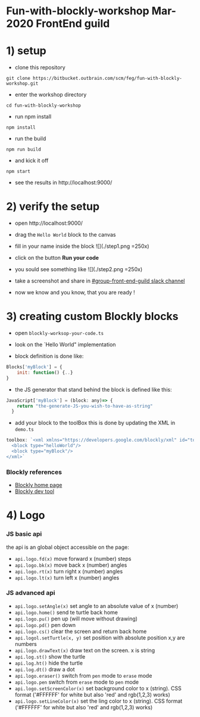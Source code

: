 # Fun-with-blockly-workshop Mar-2020 FrontEnd guild 

# 1) setup

* clone this repository 

`git clone https://bitbucket.outbrain.com/scm/feg/fun-with-blockly-workshop.git`
* enter the workshop directory

`cd fun-with-blockly-workshop`
* run npm install

`npm install` 
* run the build

`npm run build`
* and kick it off

`npm start` 

* see the results in http://localhost:9000/

# 2) verify the setup
* open http://localhost:9000/
* drag the `Hello World` block to the canvas
* fill in your name inside the block
![](./step1.png  =250x)

* click on the button **Run your code**
* you sould see something like 
![](./step2.png =250x)

* take a screenshot and share in [#group-front-end-guild slack channel](https://app.slack.com/client/T0ADSDB25/CFE1TJFSB)
* now we know and you know, that you are ready !

# 3) creating custom Blockly blocks
* open `blockly-worksop-your-code.ts` 
* look on the `Hello World" implementation

* block definition is done like:
```javascript
Blocks['myBlock'] = {
    init: function() {..}
}
```

* the JS generator that stand behind the block is defined like this:
```javascript
JavaScript['myBlock'] = (block: any)=> {
    return "the-generate-JS-you-wish-to-have-as-string"
  }
```

* add your block to the toolBox this is done by updating the XML in `demo.ts`
```javascript
toolbox: `<xml xmlns="https://developers.google.com/blockly/xml" id="toolbox" style="display: none">
  <block type="helloWorld"/>
  <block type="myBlock"/>
</xml>`
``` 

### Blockly references
* [Blockly home page](https://developers.google.com/blockly/)
* [Blockly dev tool](https://blockly-demo.appspot.com/static/demos/blockfactory/index.html)

# 4) Logo
### JS basic api 
the api is an global object accessible on the page:
 
* `api.logo.fd(x)` move forward x (number) steps
* `api.logo.bk(x)` move back x (number) angles
* `api.logo.rt(x)` turn right x (number) angles
* `api.logo.lt(x)` turn left x (number) angles

### JS advanced api
* `api.logo.setAngle(x)` set angle to an absolute value of x (number)
* `api.logo.home()` send te turtle back home
* `api.logo.pu()` pen up (will move without drawing) 
* `api.logo.pd()` pen down 
* `api.logo.cs()` clear the screen and return back home
* `api.logol.setTurtle(x, y)` set position with absolute position x,y are numbers
* `api.logo.drawText(x)` draw text on the screen. x is string
* `api.log.st()` show the turtle
* `api.log.ht()` hide the turtle
* `api.log.dt()` draw a dot
* `api.logo.eraser()` switch from `pen` mode to `erase` mode
* `api.logo.pen` switch from `erase` mode to `pen` mode
* `api.logo.setScreenColor(x)` set background color to x (string). CSS format ('#FFFFFF' for white but also 'red' and rgb(1,2,3) works)
* `api.logo.setLineColor(x)` set the ling color to x (string). CSS format ('#FFFFFF' for white but also 'red' and rgb(1,2,3) works)


